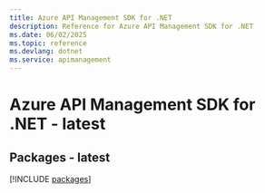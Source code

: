 ```yaml
---
title: Azure API Management SDK for .NET
description: Reference for Azure API Management SDK for .NET
ms.date: 06/02/2025
ms.topic: reference
ms.devlang: dotnet
ms.service: apimanagement
---
```

# Azure API Management SDK for .NET - latest
## Packages - latest
[!INCLUDE [packages](api-management-index.md)]